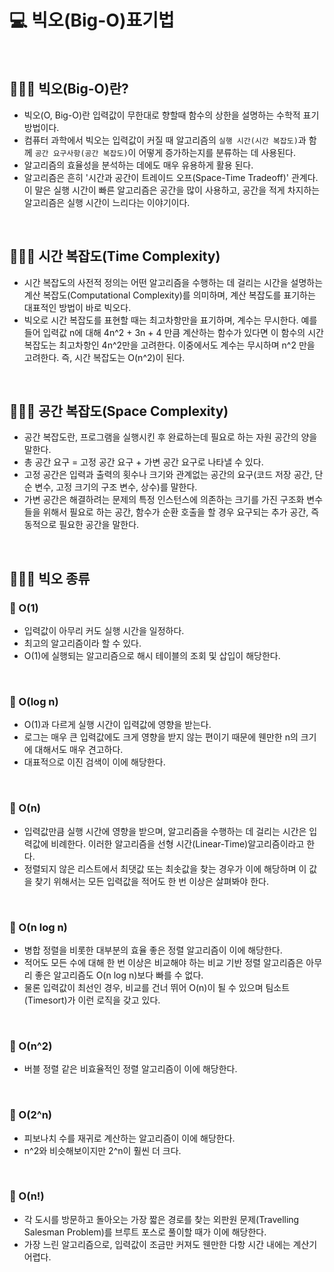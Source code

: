 # 💻 빅오(Big-O)표기법
<br />

## 👨🏻‍💻 빅오(Big-O)란?
- 빅오(O, Big-O)란 입력값이 무한대로 향할때 함수의 상한을 설명하는 수학적 표기 방법이다.
- 컴퓨터 과학에서 빅오는 입력값이 커질 때 알고리즘의 `실행 시간(시간 복잡도)`과 함께 `공간 요구사항(공간 복잡도)`이 어떻게 증가하는지를 분류하는 데 사용된다.
- 알고리즘의 효율성을 분석하는 데에도 매우 유용하게 활용 된다.
- 알고리즘은 흔히 '시간과 공간이 트레이드 오프(Space-Time Tradeoff)' 관계다. 이 말은 실행 시간이 빠른 알고리즘은 공간을 많이 사용하고, 공간을 적게 차지하는 알고리즘은 실행 시간이 느리다는 이야기이다.


<br />

## 👨🏻‍💻 시간 복잡도(Time Complexity)
- 시간 복잡도의 사전적 정의는 어떤 알고리즘을 수행하는 데 걸리는 시간을 설명하는 계산 복잡도(Computational Complexity)를 의미하며, 계산 복잡도를 표기하는 대표적인 방법이 바로 빅오다.
- 빅오로 시간 복잡도를 표현할 때는 최고차항만을 표기하며, 계수는 무시한다. 예를 들어 입력값 n에 대해 4n^2 + 3n + 4 만큼 계산하는 함수가 있다면 이 함수의 시간 복잡도는 최고차항인 4n^2만을 고려한다. 이중에서도 계수는 무시하며 n^2 만을 고려한다. 즉, 시간 복잡도는 O(n^2)이 된다.

<br />

## 👨🏻‍💻 공간 복잡도(Space Complexity)
- 공간 복잡도란, 프로그램을 실행시킨 후 완료하는데 필요로 하는 자원 공간의 양을 말한다.
- 총 공간 요구 = 고정 공간 요구 + 가변 공간 요구로 나타낼 수 있다.
- 고정 공간은 입력과 출력의 횟수나 크기와 관계없는 공간의 요구(코드 저장 공간, 단순 변수, 고정 크기의 구조 변수, 상수)를 말한다.
- 가변 공간은 해결하려는 문제의 특정 인스턴스에 의존하는 크기를 가진 구조화 변수들을 위해서 필요로 하는 공간, 함수가 순환 호출을 할 경우 요구되는 추가 공간, 즉 동적으로 필요한 공간을 말한다.

<br />

## 👨🏻‍💻 빅오 종류
### 🏃 O(1)
- 입력값이 아무리 커도 실행 시간을 일정하다.
- 최고의 알고리즘이라 할 수 있다.
- O(1)에 실행되는 알고리즘으로 해시 테이블의 조회 및 삽입이 해당한다.

<br />

### 🏃 O(log n)
- O(1)과 다르게 실행 시간이 입력값에 영향을 받는다.
- 로그는 매우 큰 입력값에도 크게 영향을 받지 않는 편이기 때문에 웬만한 n의 크기에 대해서도 매우 견고하다.
- 대표적으로 이진 검색이 이에 해당한다.

<br />

### 🏃 O(n)
- 입력값만큼 실행 시간에 영향을 받으며, 알고리즘을 수행하는 데 걸리는 시간은 입력값에 비례한다. 이러한 알고리즘을 선형 시간(Linear-Time)알고리즘이라고 한다.
- 정렬되지 않은 리스트에서 최댓값 또는 최솟값을 찾는 경우가 이에 해당하며 이 값을 찾기 위해서는 모든 입력값을 적어도 한 번 이상은 살펴봐야 한다.

<br />

### 🏃 O(n log n)
- 병합 정렬을 비롯한 대부분의 효율 좋은 정렬 알고리즘이 이에 해당한다.
- 적어도 모든 수에 대해 한 번 이상은 비교해야 하는 비교 기반 정렬 알고리즘은 아무리 좋은 알고리즘도 O(n log n)보다 빠를 수 없다.
- 물론 입력값이 최선인 경우, 비교를 건너 뛰어 O(n)이 될 수 있으며 팀소트(Timesort)가 이런 로직을 갖고 있다.

<br />

### 🏃 O(n^2)
- 버블 정렬 같은 비효율적인 정렬 알고리즘이 이에 해당한다.

<br />

### 🏃 O(2^n)
- 피보나치 수를 재귀로 계산하는 알고리즘이 이에 해당한다.
- n^2와 비슷해보이지만 2^n이 훨씬 더 크다.

<br />

### 🏃 O(n!)
- 각 도시를 방문하고 돌아오는 가장 짧은 경로를 찾는 외판원 문제(Travelling Salesman Problem)를 브루트 포스로 풀이할 때가 이에 해당한다.
- 가장 느린 알고리즘으로, 입력값이 조금만 커져도 웬만한 다항 시간 내에는 계산기 어렵다.

<br />
